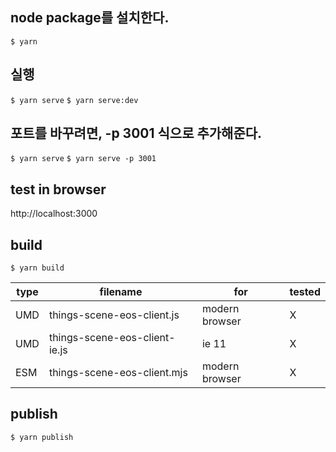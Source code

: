 ## node package를 설치한다.

`$ yarn`

## 실행

`$ yarn serve`
`$ yarn serve:dev`

## 포트를 바꾸려면, -p 3001 식으로 추가해준다.

`$ yarn serve`
`$ yarn serve -p 3001`

## test in browser

http://localhost:3000

## build

`$ yarn build`

| type | filename                      | for            | tested |
| ---- | ----------------------------- | -------------- | ------ |
| UMD  | things-scene-eos-client.js    | modern browser | X      |
| UMD  | things-scene-eos-client-ie.js | ie 11          | X      |
| ESM  | things-scene-eos-client.mjs   | modern browser | X      |

## publish

`$ yarn publish`
